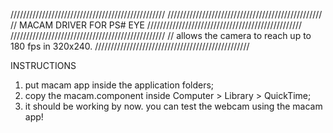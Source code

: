 /////////////////////////////////////////////////
/////////////////////////////////////////////////
// MACAM DRIVER FOR PS# EYE
/////////////////////////////////////////////////
/////////////////////////////////////////////////
// allows the camera to reach up to 180 fps in 320x240.
/////////////////////////////////////////////////

INSTRUCTIONS
1. put macam app inside the application folders;
2. copy the macam.component inside Computer > Library > QuickTime;
3. it should be working by now. you can test the webcam using the macam app!